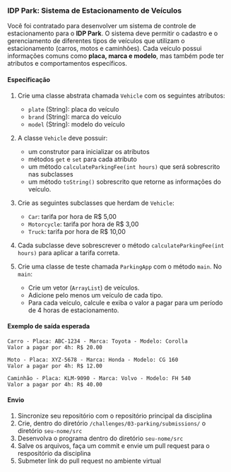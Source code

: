 ### IDP Park: Sistema de Estacionamento de Veículos

Você foi contratado para desenvolver um sistema de controle de estacionamento para o **IDP Park**. O sistema deve permitir o cadastro e o gerenciamento de diferentes tipos de veículos que utilizam o estacionamento (carros, motos e caminhões). Cada veículo possui informações comuns como **placa, marca e modelo**, mas também pode ter atributos e comportamentos específicos.

#### Especificação

1. Crie uma classe abstrata chamada `Vehicle` com os seguintes atributos:
   - `plate` (String): placa do veículo
   - `brand` (String): marca do veículo
   - `model` (String): modelo do veículo

2. A classe `Vehicle` deve possuir:
   - um construtor para inicializar os atributos
   - métodos `get` e `set` para cada atributo
   - um método `calculateParkingFee(int hours)` que será sobrescrito nas subclasses
   - um método `toString()` sobrescrito que retorne as informações do veículo.

3. Crie as seguintes subclasses que herdam de `Vehicle`:
   - `Car`: tarifa por hora de R$ 5,00
   - `Motorcycle`: tarifa por hora de R$ 3,00
   - `Truck`: tarifa por hora de R$ 10,00

4. Cada subclasse deve sobrescrever o método `calculateParkingFee(int hours)` para aplicar a tarifa correta.

5. Crie uma classe de teste chamada `ParkingApp` com o método `main`. No `main`:
   - Crie um vetor (`ArrayList`) de veículos.
   - Adicione pelo menos um veículo de cada tipo.
   - Para cada veículo, calcule e exiba o valor a pagar para um período de 4 horas de estacionamento.

#### Exemplo de saída esperada
```
Carro - Placa: ABC-1234 - Marca: Toyota - Modelo: Corolla
Valor a pagar por 4h: R$ 20.00

Moto - Placa: XYZ-5678 - Marca: Honda - Modelo: CG 160
Valor a pagar por 4h: R$ 12.00

Caminhão - Placa: KLM-9090 - Marca: Volvo - Modelo: FH 540
Valor a pagar por 4h: R$ 40.00
```

#### Envio

1. Sincronize seu repositório com o repositório principal da disciplina
1. Crie, dentro do diretório `/challenges/03-parking/submissions/` o diretório `seu-nome/src`
1. Desenvolva o programa dentro do diretório `seu-nome/src`
1. Salve os arquivos, faça um commit e envie um pull request para o respositório da disciplina
1. Submeter link do pull request no ambiente virtual
